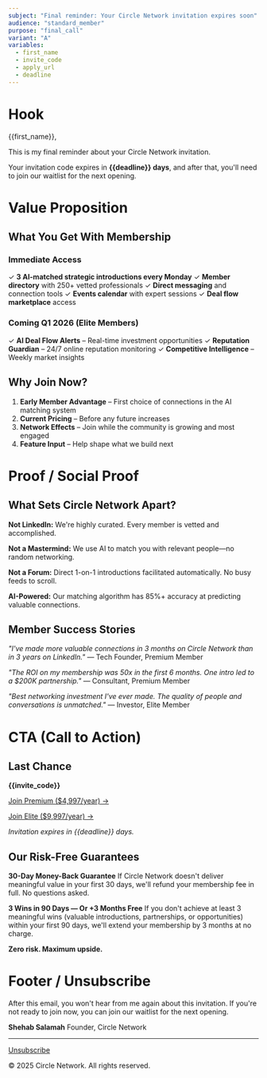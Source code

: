 ```yaml
---
subject: "Final reminder: Your Circle Network invitation expires soon"
audience: "standard_member"
purpose: "final_call"
variant: "A"
variables:
  - first_name
  - invite_code
  - apply_url
  - deadline
---
```


# Hook

{{first_name}},

This is my final reminder about your Circle Network invitation.

Your invitation code expires in **{{deadline}} days**, and after that, you'll need to join our waitlist for the next opening.

# Value Proposition

## What You Get With Membership

### Immediate Access
✓ **3 AI-matched strategic introductions every Monday**
✓ **Member directory** with 250+ vetted professionals
✓ **Direct messaging** and connection tools
✓ **Events calendar** with expert sessions
✓ **Deal flow marketplace** access

### Coming Q1 2026 (Elite Members)
✓ **AI Deal Flow Alerts** – Real-time investment opportunities
✓ **Reputation Guardian** – 24/7 online reputation monitoring
✓ **Competitive Intelligence** – Weekly market insights

## Why Join Now?

1. **Early Member Advantage** – First choice of connections in the AI matching system
2. **Current Pricing** – Before any future increases
3. **Network Effects** – Join while the community is growing and most engaged
4. **Feature Input** – Help shape what we build next

# Proof / Social Proof

## What Sets Circle Network Apart?

**Not LinkedIn:** We're highly curated. Every member is vetted and accomplished.

**Not a Mastermind:** We use AI to match you with relevant people—no random networking.

**Not a Forum:** Direct 1-on-1 introductions facilitated automatically. No busy feeds to scroll.

**AI-Powered:** Our matching algorithm has 85%+ accuracy at predicting valuable connections.

## Member Success Stories

*"I've made more valuable connections in 3 months on Circle Network than in 3 years on LinkedIn."*
— Tech Founder, Premium Member

*"The ROI on my membership was 50x in the first 6 months. One intro led to a $200K partnership."*
— Consultant, Premium Member

*"Best networking investment I've ever made. The quality of people and conversations is unmatched."*
— Investor, Elite Member

# CTA (Call to Action)

## Last Chance

**{{invite_code}}**

[Join Premium ($4,997/year) →]({{apply_url}}?tier=premium)

[Join Elite ($9,997/year) →]({{apply_url}}?tier=elite)

*Invitation expires in {{deadline}} days.*

## Our Risk-Free Guarantees

**30-Day Money-Back Guarantee**
If Circle Network doesn't deliver meaningful value in your first 30 days, we'll refund your membership fee in full. No questions asked.

**3 Wins in 90 Days — Or +3 Months Free**
If you don't achieve at least 3 meaningful wins (valuable introductions, partnerships, or opportunities) within your first 90 days, we'll extend your membership by 3 months at no charge.

**Zero risk. Maximum upside.**

# Footer / Unsubscribe

After this email, you won't hear from me again about this invitation. If you're not ready to join now, you can join our waitlist for the next opening.

**Shehab Salamah**
Founder, Circle Network

---

[Unsubscribe](#)

© 2025 Circle Network. All rights reserved.
